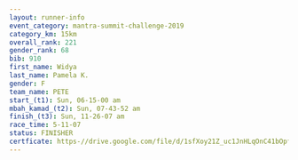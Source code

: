```yaml
---
layout: runner-info 
event_category: mantra-summit-challenge-2019 
category_km: 15km 
overall_rank: 221
gender_rank: 68
bib: 910
first_name: Widya
last_name: Pamela K.
gender: F
team_name: PETE
start_(t1): Sun, 06-15-00 am
mbah_kamad_(t2): Sun, 07-43-52 am
finish_(t3): Sun, 11-26-07 am
race_time: 5-11-07
status: FINISHER
certficate: https-//drive.google.com/file/d/1sfXoy21Z_uc1JnHLqOnC41bOpfvTUYBz/view?usp=sharing
---
```


